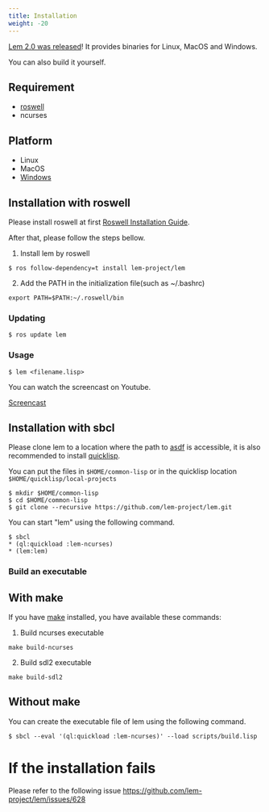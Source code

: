 ```yaml
---
title: Installation
weight: -20
---
```


[Lem 2.0 was released](https://github.com/lem-project/lem/releases/tag/v2.0.0)! It provides binaries for Linux, MacOS and Windows.

You can also build it yourself.

## Requirement
- [roswell](https://github.com/roswell/roswell)
- ncurses

## Platform
- Linux
- MacOS
- [Windows](https://github.com/lem-project/lem/wiki/Windows-Platform)

## Installation with roswell

Please install roswell at first [Roswell Installation Guide](https://github.com/roswell/roswell/wiki/Installation).

After that, please follow the steps bellow.

1. Install lem by roswell

```
$ ros follow-dependency=t install lem-project/lem

```

2. Add the PATH in the initialization file(such as ~/.bashrc)
```
export PATH=$PATH:~/.roswell/bin
```

### Updating

```
$ ros update lem
```

### Usage

```
$ lem <filename.lisp>
```

You can watch the screencast on Youtube.

[Screencast](https://youtu.be/YkSJ3p7Z9H0)

## Installation with sbcl

Please clone lem to a location where the path to [asdf](https://asdf.common-lisp.dev/) is accessible,
it is also recommended to install [quicklisp](https://www.quicklisp.org/beta/).

You can put the files in `$HOME/common-lisp` or in the quicklisp location `$HOME/quicklisp/local-projects`
```
$ mkdir $HOME/common-lisp
$ cd $HOME/common-lisp
$ git clone --recursive https://github.com/lem-project/lem.git
```
You can start "lem" using the following command.
```
$ sbcl
* (ql:quickload :lem-ncurses)
* (lem:lem)
```

### Build an executable

## With make

If you have [make](https://www.gnu.org/software/make) installed, you have available these commands:

1. Build ncurses executable
```
make build-ncurses
```

2. Build sdl2 executable
```
make build-sdl2
```

## Without make

You can create the executable file of lem using the following command.
```
$ sbcl --eval '(ql:quickload :lem-ncurses)' --load scripts/build.lisp
```

# If the installation fails
Please refer to the following issue
https://github.com/lem-project/lem/issues/628
